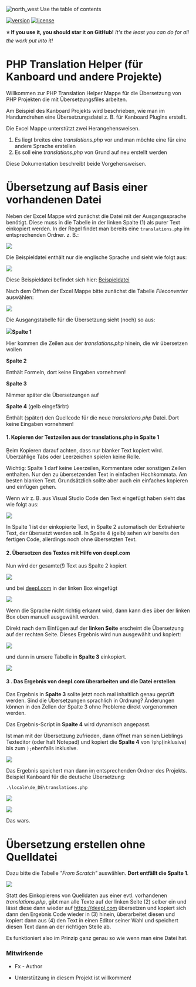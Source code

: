 ![north_west](./assets/north_west.svg) Use the table of contents

[![version](./assets/version.svg)](https://github.com/JustFxDev/ThemeMaestro/releases) [![license](./assets/maintained.svg)](https://github.com/JustFxDev/ThemeMaestro/graphs/contributors)

**:star: If you use it, you should star it on GitHub!** *It's the least you can do for all the work put into it!*


PHP Translation Helper (für Kanboard und andere Projekte)
=============================

Willkommen zur PHP Translation Helper Mappe für die Übersetzung von PHP Projekten die mit Übersetzungsfiles arbeiten. 

Am Beispiel des Kanboard Projekts wird beschrieben, wie man im Handumdrehen eine Übersetzungsdatei z. B. für Kanboard PlugIns erstellt.

Die Excel Mappe unterstützt zwei Herangehensweisen.

1. Es liegt breites eine *translations.php* vor und man möchte eine für eine andere Sprache erstellen
2. Es soll eine *translations.php* von Grund auf neu erstellt werden

Diese Dokumentation beschreibt beide Vorgehensweisen.

# Übersetzung auf Basis einer vorhandenen Datei

Neben der Excel Mappe wird zunächst die Datei mit der Ausgangssprache benötigt. Diese muss in die Tabelle in der linken Spalte (1) als purer Text einkopiert werden. In der Regel findet man bereits eine `translations.php` im entsprechenden Ordner. z. B.:

![](./assets/locale_dir.png)

Die Beispieldatei enthält nur die englische Sprache und sieht wie folgt aus:

![](./assets/main_translation_file.png)

Diese Beispieldatei befindet sich hier: [Beispieldatei](./example_translations.php)

Nach dem Öffnen der Excel Mappe bitte zunächst die Tabelle *Fileconverter* auswählen:

![](./assets/have_file_avail.png)

Die Ausgangstabelle für die Übersetzung sieht (noch) so aus:

![](./assets/columns.png)**Spalte 1**

Hier kommen die Zeilen aus der *translations.php* hinein, die wir übersetzen wollen

**Spalte 2**

Enthält Formeln, dort keine Eingaben vornehmen!

**Spalte 3**

Nimmer später die Übersetzungen auf

**Spalte 4** (gelb eingefärbt)

Enthält (später) den Quellcode für die neue *translations.php* Datei. Dort keine Eingaben vornehmen!

#### 1. Kopieren der Textzeilen aus der translations.php in Spalte 1

Beim Kopieren darauf achten, dass nur blanker Text kopiert wird. Überzählige Tabs oder Leerzeichen spielen keine Rolle.

Wichtig: Spalte 1 darf keine Leerzeilen, Kommentare oder sonstigen Zeilen enthalten. Nur den zu übersetzenden Text in einfachen Hochkommata. Am besten blanken Text. Grundsätzlich sollte aber auch ein einfaches kopieren und einfügen gehen.

Wenn wir z. B. aus Visual Studio Code den Text eingefügt haben sieht das wie folgt aus:

![](./assets/inserted_text.png)

In Spalte 1 ist der einkopierte Text, in Spalte 2 automatisch der Extrahierte Text, der übersetzt werden soll. In Spalte 4 (gelb) sehen wir bereits den fertigen Code, allerdings noch ohne übersetzten Text.

#### 2. Übersetzen des Textes mit Hilfe von deepl.com

Nun wird der gesamte(!) Text aus Spalte 2 kopiert

![](./assets/copy_text_to_translate.png)

und bei [deepl.com](https://deepl.com) in der linken Box eingefügt

![](./assets/deepl_left_side.png)

Wenn die Sprache nicht richtig erkannt wird, dann kann dies über der linken Box oben manuell ausgewählt werden.

Direkt nach dem Einfügen auf der **linken Seite** erscheint die Übersetzung auf der rechten Seite. Dieses Ergebnis wird nun ausgewählt und kopiert:

![](./assets/deepl_translation_right.png)

und dann in unsere Tabelle in **Spalte 3** einkopiert.

![](./assets/deepl_in_excel.png)

#### 3 . Das Ergebnis von deepl.com überarbeiten und die Datei erstellen

Das Ergebnis in **Spalte 3** sollte jetzt noch mal inhaltlich genau geprüft werden. Sind die Übersetzungen sprachlich in Ordnung? Änderungen können in den Zellen der Spalte 3 ohne Probleme direkt vorgenommen werden.

Das Ergebnis-Script in **Spalte 4** wird dynamisch angepasst.

Ist man mit der Übersetzung zufrieden, dann öffnet man seinen Lieblings Texteditor (oder halt Notepad) und kopiert die **Spalte 4** von `?php`(inklusive) bis zum `);`ebenfalls inklusive.

![](./assets/copy_script.png)

Das Ergebnis speichert man dann im entsprechenden Ordner des Projekts. Beispiel Kanboard für die deutsche Übersetzung:

`.\locale\de_DE\translations.php`

![](./assets/script_result.png)

![](./assets/new_translations_file.png)

Das wars.
# Übersetzung erstellen ohne Quelldatei

Dazu bitte die Tabelle *"From Scratch"* auswählen. **Dort entfällt die Spalte 1**. 

![](./assets/from_scratch.png)

Statt des Einkopierens von Quelldaten aus einer evtl. vorhandenen *translations.php*, gibt man alle Texte auf der linken Seite (2) selber ein und lässt diese dann wieder auf https://deepl.com übersetzen und kopiert sich dann den Ergebnis Code wieder in (3) hinein, überarbeitet diesen und kopiert dann aus (4) den Text in einen Editor seiner Wahl und speichert diesen Text dann an der richtigen Stelle ab.

Es funktioniert also im Prinzip ganz genau so wie wenn man eine Datei hat.

### Mitwirkende

- Fx - Author

- Unterstützung in diesem Projekt ist willkommen!



